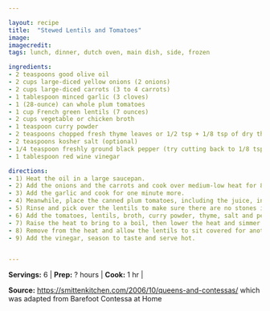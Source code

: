 ```yaml
---

layout: recipe
title:  "Stewed Lentils and Tomatoes"
image: 
imagecredit: 
tags: lunch, dinner, dutch oven, main dish, side, frozen

ingredients:
- 2 teaspoons good olive oil
- 2 cups large-diced yellow onions (2 onions)
- 2 cups large-diced carrots (3 to 4 carrots)
- 1 tablespoon minced garlic (3 cloves)
- 1 (28-ounce) can whole plum tomatoes
- 1 cup French green lentils (7 ounces)
- 2 cups vegetable or chicken broth
- 1 teaspoon curry powder
- 2 teaspoons chopped fresh thyme leaves or 1/2 tsp + 1/8 tsp of dry thyme leaves
- 2 teaspoons kosher salt (optional)
- 1/4 teaspoon freshly ground black pepper (try cutting back to 1/8 tsp)
- 1 tablespoon red wine vinegar

directions:
- 1) Heat the oil in a large saucepan.
- 2) Add the onions and the carrots and cook over medium-low heat for 8 to 10 minutes, until the onions start to brown. Stir occasionally with a wooden spoon.
- 3) Add the garlic and cook for one minute more.
- 4) Meanwhile, place the canned plum tomatoes, including the juice, in the bowl of a food processor fitted with a steel blade and pulse several times until the tomatoes are coarsely chopped.
- 5) Rinse and pick over the lentils to make sure there are no stones in the package.
- 6) Add the tomatoes, lentils, broth, curry powder, thyme, salt and pepper to the pan.
- 7) Raise the heat to bring to a boil, then lower the heat and simmer covered for about 40 minutes, until the lentils are tender. Check occasionally to be sure the liquid is still simmering.
- 8) Remove from the heat and allow the lentils to sit covered for another 10 minutes.
- 9) Add the vinegar, season to taste and serve hot.


---
```


**Servings:** 6 | **Prep:** ? hours | **Cook:** 1 hr |

**Source:** https://smittenkitchen.com/2006/10/queens-and-contessas/ which was adapted from Barefoot Contessa at Home


